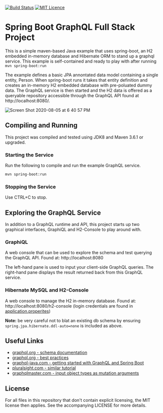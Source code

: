 [![Build Status](https://travis-ci.org/SuperEvenSteven/spring-boot-graphql-example.svg?branch=master)](https://travis-ci.org/SuperEvenSteven/spring-boot-graphql-example) [![MIT Licence](https://badges.frapsoft.com/os/mit/mit.svg?v=103)](https://opensource.org/licenses/mit-license.php)

# Spring Boot GraphQL Full Stack Project

This is a simple maven-based Java example that uses spring-boot, an H2 embedded in-memory database and Hibernate ORM to stand up a graphql service. This example is self-contained and ready to play with after running ```mvn spring-boot:run```

The example defines a basic JPA annontated data model containing a single entity, Person. When spring-boot runs it takes that entity definition and creates an in-memory H2 embedded database with pre-poluated dummy data. The GraphQL service is then started and the H2 data is offered as a queryable repository accessible through the GraphQL API found at http://localhost:8080/.

![Screen Shot 2020-08-05 at 6 40 57 PM](https://user-images.githubusercontent.com/11626327/89398335-edc74500-d74b-11ea-9ed3-65113634608d.png)


## Compiling and Running
This project was compiled and tested using JDK8 and Maven 3.6.1 or upgraded.

### Starting the Service
Run the following to compile and run the example GraphQL service.

```bash
mvn spring-boot:run
```

### Stopping the Service
Use CTRL+C to stop.

## Exploring the GraphQL Service
In addition to a GraphQL runtime and API, this project starts up two graphical interfaces, GraphiQL and H2-Console to play around with.

### GraphiQL 
A web console that can be used to explore the schema and test querying the GraphQL API.
Found at: http://localhost:8080

The left-hand pane is used to input your client-side GraphQL queries. The right-hand pane displays the result returned back from this GraphQL service.



### Hibernate MySQL and H2-Console 

A web console to manage the H2 in-memory database. Found at: http://localhost:8080/h2-console (login credentials are found in [application.properites](src/main/resources/application.properties))




**Note:** be very careful not to blat an existing db schema by ensuring ```spring.jpa.hibernate.ddl-auto=none``` is included as above.

## Useful Links
* [graphql.org - schema documentation](https://graphql.org/learn/schema/)
* [graphql.org - best practices](https://graphql.org/learn/best-practices/)
* [graphql-java.com - getting started with GraphQL and Spring Boot](https://www.graphql-java.com/tutorials/getting-started-with-spring-boot/)
* [pluralsight.com - similar tutorial](https://www.pluralsight.com/guides/building-a-graphql-server-with-spring-boot)
* [graphqlmaster.com - input object types as mutation arguments](https://graphqlmastery.com/blog/input-object-type-as-an-argument-for-graphql-mutations-and-queries)

## License
For all files in this repository that don't contain explicit licensing, the MIT license then applies. See the accompanying LICENSE for more details.


